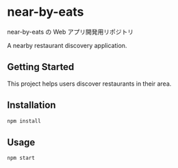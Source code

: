 # near-by-eats

near-by-eats の Web アプリ開発用リポジトリ

A nearby restaurant discovery application.

## Getting Started

This project helps users discover restaurants in their area.

## Installation

```bash
npm install
```

## Usage

```bash
npm start
```
